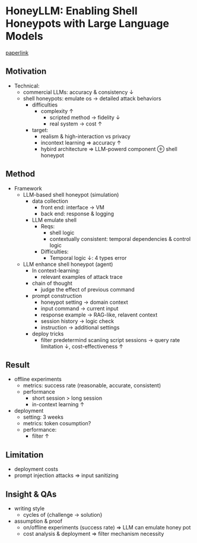 # HoneyLLM: Enabling Shell Honeypots with Large Language Models

[paperlink](https://ieeexplore.ieee.org/document/10735663)

## Motivation
 - Technical:
   - commercial LLMs: accuracy & consistency $\downarrow$
   - shell honeypots: emulate os $\rightarrow$ detailed attack behaviors
     - difficulties
       - complexity $\uparrow$
         - scripted method $\rightarrow$ fidelity $\downarrow$
         - real system $\rightarrow$ cost $\uparrow$
     - target: 
       - realism & high-interaction vs privacy
       - incontext learning $\Rightarrow$  accuracy $\uparrow$
       - hybird architecture $\Rightarrow$ LLM-powerd component $\oplus$ shell honeypot

## Method
 - Framework
   - LLM-based shell honeypot (simulation)
     - data collection
       - front end: interface $\rightarrow$ VM
       - back end: response & logging
     - LLM emulate shell
       - Reqs:
         - shell logic
         - contextually consistent: temporal dependencies & control logic
       - Difficulties:
         - Temporal logic $\downarrow$: 4 types error
   - LLM enhance shell honeypot (agent)
     - In context-learning:
       - relevant examples of attack trace
     - chain of thought
       - judge the effect of previous command
     - prompt construction
       - honeypot setting $\rightarrow$ domain context
       - input command $\rightarrow$ current input
       - response example $\rightarrow$ RAG-like, relavent context
       - session history $\rightarrow$ logic check
       - instruction $\rightarrow$ additional settings
     - deploy tricks
       - filter predetermind scaniing script sessions $\rightarrow$ query rate limitation $\downarrow$, cost-effectiveness $\uparrow$
## Result
 - offline experiments
   - metrics: success rate (reasonable, accurate, consistent)
   - performance
     - short session > long session
     - in-context learning $\uparrow$
 - deployment
   - setting: 3 weeks
   - metrics: token cosumption?
   - performance:
     - filter $\uparrow$
## Limitation
 - deployment costs
 - prompt injection attacks $\Rightarrow$ input sanitizing
## Insight & QAs
 - writing style
   - cycles of {challenge $\rightarrow$ solution}
 - assumption & proof
   - on/offline experiments (success rate) $\Rightarrow$ LLM can emulate honey pot
   - cost analysis & deployment $\Rightarrow$ filter mechanism necessity